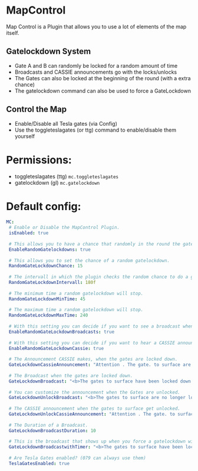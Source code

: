 # MapControl
Map Control is a Plugin that allows you to use a lot of elements of the map itself. 

## Gatelockdown System
* Gate A and B can randomly be locked for a random amount of time
* Broadcasts and CASSIE announcements go with the locks/unlocks
* The Gates can also be locked at the beginning of the round (with a extra chance)
* The gatelockdown command can also be used to force a GateLockdown

## Control the Map
* Enable/Disable all Tesla gates (via Config)
* Use the toggleteslagates (or ttg) command to enable/disable them yourself

# Permissions:
* toggleteslagates (ttg) `mc.toggleteslagates`
* gatelockdown (gl) `mc.gatelockdown`

# Default config:
```yml
MC:
 # Enable or Disable the MapControl Plugin.
 isEnabled: true
 
 # This allows you to have a chance that randomly in the round the gates get locked.
 EnableRandomGatelockdowns: true
 
 # This allows you to set the chance of a random gatelockdown.
 RandomGateLockdownChance: 15
 
 # The intervall in which the plugin checks the random chance to do a gatelockdown.
 RandomGateLockdownIntervall: 180f
 
 # The minimum time a random gatelockdown will stop.
 RandomGateLockdownMinTime: 45
 
 # The maximum time a random gatelockdown will stop.
 RandomGateLockdownMaxTime: 240
 
 # With this setting you can decide if you want to see a broadcast when gates get locked/unlocked.
 EnableRandomGateLockdownBroadcasts: true
 
 # With this setting you can decide if you want to hear a CASSIE announcement when gates get locked/unlocked.
 EnableRandomGateLockdownCassie: true
 
 # The Announcement CASSIE makes, when the gates are locked down.
 GateLockdownCassieAnnouncement: "Attention . The gate. to surface are now in lockdown"
 
 # The Broadcast when the gates are locked down.
 GateLockdownBroadcast: "<b>The gates to surface have been locked down!</b>"
 
 # You can customize the announcement when the Gates are unlocked.
 GateLockdownUnlockBroadcast: "<b>The gates to surface are no longer locked!</b>"
 
 # The CASSIE announcement when the gates to surface get unlocked.
 GateLockdownUnlockCassieAnnouncement: "Attention . The gate. to surface are open"
 
 # The Duration of a Broadcast.
 GateLockdownBroadcastDuration: 10
 
 # This is the broadcast that shows up when you force a gatelockdown with a given time.
 GateLockdownBroadcastwithTimer: "<b>The gates to surface have been locked down!</b>\n<i>Atleast for %time% seconds...</i>"
 
 # Are Tesla Gates enabled? (079 can always use them)
 TeslaGatesEnabled: true
